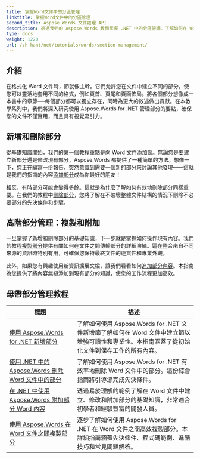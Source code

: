 ```yaml
---
title: 掌握Word文件中的分區管理
linktitle: 掌握Word文件中的分區管理
second_title: Aspose.Words 文件處理 API
description: 透過我們的 Aspose.Words 教學掌握 .NET 中的分區管理。了解如何在 Word 文件中無縫新增、刪除、複製和附加部分。
type: docs
weight: 1220
url: /zh-hant/net/tutorials/words/section-management/
---
```

## 介紹

在格式化 Word 文件時，節就像主幹。它們允許您在文件中建立不同的部分，使您可以靈活地套用不同的格式，例如頁首、頁尾和頁面佈局。將各個部分想像成一本書中的章節──每個部分都可以獨立存在，同時為更大的敘述做出貢獻。在本教學系列中，我們將深入研究使用 Aspose.Words for .NET 管理部分的要點，確保您的文件不僅實用，而且具有視覺吸引力。

## 新增和刪除部分

從基礎知識開始，我們的第一個教程重點是向 Word 文件添加節。無論您是要建立新部分還是修改現有部分，Aspose.Words 都提供了一種簡單的方法。想像一下，您正在編寫一份報告，突然意識到需要一個新的部分來討論其他發現——這就是我們的指南的內容[添加部分](./adding-sections/)成為你最好的朋友！ 

相反，有時部分可能會變得多餘。這就是為什麼了解如何有效地刪除部分同樣重要。在我們的教程中[刪除部分](./delete-sections-word-document/)，您將了解在不破壞整體文件結構的情況下刪除不必要部分的先決條件和步驟。 

## 高階部分管理：複製和附加

一旦掌握了新增和刪除部分的基礎知識，下一步就是掌握如何操作現有內容。我們的教程[複製部分](./copy-sections-word-documents/)提供有關如何在文件之間傳輸部分的詳細演練。這在整合來自不同來源的資訊時特別有用，可確保您保持最終文件的連貫性和專業外觀。 

此外，如果您有興趣使用新資訊擴展文檔，讓我們看看如何[追加部分內容](./append-section-word-content/)。本指南為您提供了將內容無縫添加到現有部分的知識，使您的工作流程更加高效。

 ## 母帶部分管理教程
| 標題 | 描述 |
| --- | --- |
| [使用 Aspose.Words for .NET 新增部分](./adding-sections/) | 了解如何使用 Aspose.Words for .NET 文件新增節了解如何在 Word 文件中建立節以增強可讀性和專業性。本指南涵蓋了從初始化文件到保存工作的所有內容。 |
| [使用 .NET 中的 Aspose.Words 刪除 Word 文件中的部分](./delete-sections-word-document/) | 了解如何使用 Aspose.Words for .NET 有效率地刪除 Word 文件中的部分。這份綜合指南將引導您完成先決條件。 |
| [在 .NET 中使用 Aspose.Words 附加部分 Word 內容](./append-section-word-content/) | 透過易於理解的範例了解在 Word 文件中建立、修改和附加部分的基礎知識，非常適合初學者和經驗豐富的開發人員。 |
| [使用 Aspose.Words 在 Word 文件之間複製部分](./copy-sections-word-documents/) | 逐步了解如何使用 Aspose.Words for .NET 在 Word 文件之間高效複製部分。本詳細指南涵蓋先決條件、程式碼範例、進階技巧和常見問題解答。 |